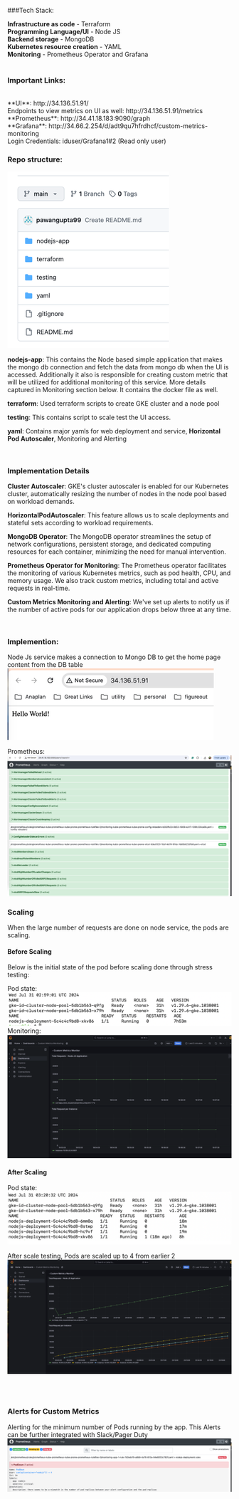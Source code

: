 

###Tech Stack:


**Infrastructure as code** - Terraform <br>
**Programming Language/UI** - Node JS <br>
**Backend storage** - MongoDB <br>
**Kubernetes resource creation** - YAML <br>
**Monitoring** - Prometheus Operator and Grafana <br> <br>


### Important Links:



<br>
**UI**: http://34.136.51.91/
<br>
Endpoints to view metrics on UI as well: http://34.136.51.91/metrics
<br>
**Prometheus**: http://34.41.18.183:9090/graph
<br>
**Grafana**: http://34.66.2.254/d/adt9qu7hfrdhcf/custom-metrics-monitoring <br>
Login Credentials:  iduser/Grafana1#2  (Read only user)



### Repo structure:

![img.png](screenshots/img.png)

**nodejs-app**: This contains the Node based simple application that makes the mongo db connection and fetch the data from mongo db when the UI is accessed.
Additionally it also is responsible for creating custom metric that will be utilized for additional monitoring of this service.
More details captured in Monitoring section below.
It contains the docker file as well.

**terraform**: Used terraform scripts to create GKE cluster and a node pool

**testing**: This contains script to scale test the UI access.

**yaml**: Contains major yamls for web deployment and service, **Horizontal Pod Autoscaler**, Monitoring and Alerting

<br>

### Implementation Details

**Cluster Autoscaler**: GKE's cluster autoscaler is enabled for our Kubernetes cluster, automatically resizing the number of nodes in the node pool based on workload demands.

**HorizontalPodAutoscaler**: This feature allows us to scale deployments and stateful sets according to workload requirements.

**MongoDB Operator**: The MongoDB operator streamlines the setup of network configurations, persistent storage, and dedicated computing resources for each container, minimizing the need for manual intervention.

**Prometheus Operator for Monitoring**: The Prometheus operator facilitates the monitoring of various Kubernetes metrics, such as pod health, CPU, and memory usage. We also track custom metrics, including total and active requests in real-time.

**Custom Metrics Monitoring and Alerting**: We've set up alerts to notify us if the number of active pods for our application drops below three at any time.

<br>

### Implemention:
Node Js service makes a connection to Mongo DB to get the home page content from the DB table <br>
![img_1.png](screenshots/img_1.png)

Prometheus: <br>
![img_2.png](screenshots/img_2.png)

### **Scaling**<br>
When the large number of requests are done on node service, the pods are scaling.

#### **Before Scaling**<br>
Below is the 
initial state of the pod before scaling done through stress testing:

Pod state:
![1.png](screenshots/1.png)
Monitoring:
![img_5.png](screenshots/img_5.png)


#### **After Scaling**<br>

Pod state:
![2.png](screenshots/2.png)

After scale testing, Pods are scaled up to 4 from earlier 2
![img_6.png](screenshots/img_6.png)

<br><br>


### Alerts for Custom Metrics
Alerting for the minimum number of Pods running by the app. This Alerts can be further integrated with Slack/Pager Duty <br>
![img3.png](screenshots/img3.png)





